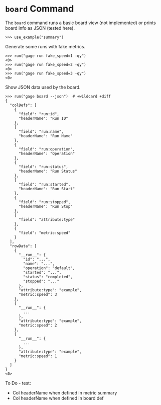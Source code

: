 # `board` Command

The `board` command runs a basic board view (not implemented) or prints
board info as JSON (tested here).

    >>> use_example("summary")

Generate some runs with fake metrics.

    >>> run("gage run fake_speed=1 -qy")
    <0>
    >>> run("gage run fake_speed=2 -qy")
    <0>
    >>> run("gage run fake_speed=3 -qy")
    <0>

Show JSON data used by the board.

    >>> run("gage board --json")  # +wildcard +diff
    {
      "colDefs": [
        {
          "field": "run:id",
          "headerName": "Run ID"
        },
        {
          "field": "run:name",
          "headerName": "Run Name"
        },
        {
          "field": "run:operation",
          "headerName": "Operation"
        },
        {
          "field": "run:status",
          "headerName": "Run Status"
        },
        {
          "field": "run:started",
          "headerName": "Run Start"
        },
        {
          "field": "run:stopped",
          "headerName": "Run Stop"
        },
        {
          "field": "attribute:type"
        },
        {
          "field": "metric:speed"
        }
      ],
      "rowData": [
        {
          "__run__": {
            "id": "...",
            "name": "...",
            "operation": "default",
            "started": "...",
            "status": "completed",
            "stopped": "..."
          },
          "attribute:type": "example",
          "metric:speed": 3
        },
        {
          "__run__": {
            ...
          },
          "attribute:type": "example",
          "metric:speed": 2
        },
        {
          "__run__": {
            ...
          },
          "attribute:type": "example",
          "metric:speed": 1
        }
      ]
    }
    <0>

To Do - test:

- Col headerName when defined in metric summary
- Col headerName when defined in board def
